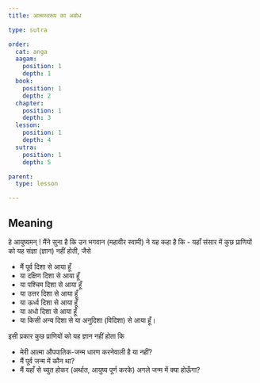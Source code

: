 ```yaml
---
title: आत्मस्वरूप का अबोध

type: sutra

order:
  cat: anga
  aagam: 
    position: 1
    depth: 1
  book: 
    position: 1
    depth: 2
  chapter: 
    position: 1
    depth: 3
  lesson: 
    position: 1
    depth: 4
  sutra: 
    position: 1
    depth: 5

parent:
  type: lesson

---
```


## Meaning
हे आयुष्यमन् ! मैंने सुना है कि उन भगवान (महावीर स्वामी) ने यह कहा है कि - यहाँ संसार में कुछ प्राणियों को यह संज्ञा (ज्ञान) नहीं होती, जैसे

<div class="flex-grandchild tip-yellow">

- मैं पूर्व दिशा से आया हूँ
- या दक्षिण दिशा से आया हूँ 
- या पश्चिम दिशा से आया हूँ 
- या उत्तर दिशा से आया हूँ 
- या ऊर्ध्व दिशा से आया हूँ 
- या अधो दिशा से आया हूँ 
- या किसी अन्य दिशा से या अनुदिशा (विदिशा) से आया हूँ।

</div>


इसी प्रकार कुछ प्राणियों को यह ज्ञान नहीं होता कि 
- मेरी आत्मा औपपातिक-जन्म धारण करनेवाली है या नहीं? 
- मैं पूर्व जन्म में कौन था? 
- मैं यहाँ से च्युत होकर (अर्थात, आयुष्य पूर्ण करके) अगले जन्म में क्या होऊँगा? 

<!-- हे आयुष्यमान, मैंने सुना है कि भगवान महावीर स्वामी ने इस प्रकार कहा है कि - इस संसार में कितने ही प्राणियों को यह ज्ञान नहीं होता हैं कि - मैं पूर्व दिशा से आया हूँ या दक्षिण दिशा से आया हूँ या पश्चिम दिशा से आया हूँ या उत्तर दिशा से आया हूँ या ऊर्ध्व दिशा से आया हूँ या अधो दिशा से आया हूँ या कोई अन्य दिशा से या विदिशा से आया हूँ।

किसी प्राणी को यह ज्ञान भी नहीं होता है कि - मेरी आत्मा औपपातिक-जन्म धारण करनेवाली है या नहीं, मैं कहाँ से च्यवन करके यहाँ पर आया हूँ, और यह आयुष्य पूर्ण करके परलोक में कहा जाऊँगा।  -->